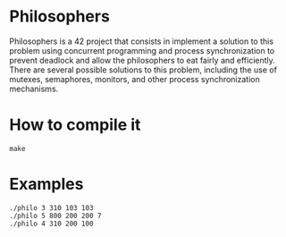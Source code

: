 # Philosophers

Philosophers is a 42 project that consists in implement a solution to this problem using concurrent programming and process synchronization to prevent deadlock and allow the philosophers to eat fairly and efficiently. There are several possible solutions to this problem, including the use of mutexes, semaphores, monitors, and other process synchronization mechanisms.

# How to compile it

```
make
```


# Examples

```
./philo 3 310 103 103
./philo 5 800 200 200 7
./philo 4 310 200 100
```

